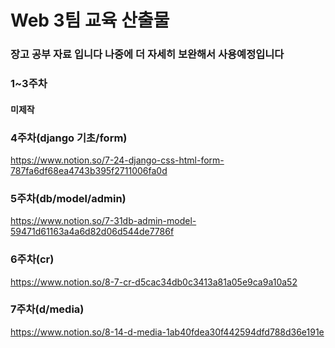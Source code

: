 # Web 3팀 교육 산출물

### 장고 공부 자료 입니다 나중에 더 자세히 보완해서 사용예정입니다

### 1~3주차
#### 미제작

### 4주차(django 기초/form)
https://www.notion.so/7-24-django-css-html-form-787fa6df68ea4743b395f2711006fa0d

### 5주차(db/model/admin)
https://www.notion.so/7-31db-admin-model-59471d61163a4a6d82d06d544de7786f

### 6주차(cr)
https://www.notion.so/8-7-cr-d5cac34db0c3413a81a05e9ca9a10a52

### 7주차(d/media)
https://www.notion.so/8-14-d-media-1ab40fdea30f442594dfd788d36e191e
